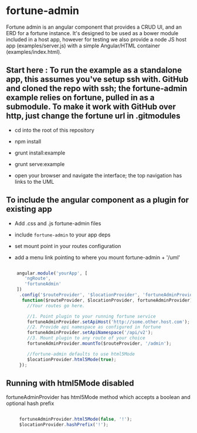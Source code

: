 fortune-admin
=============

Fortune admin is an angular component that provides a CRUD UI, and an ERD for a fortune instance. It's designed to be used as a bower module included in a host app, however for testing we also provide a node JS host app (examples/server.js) with a simple Angular/HTML container (examples/index.html).

## Start here : To run the example as a standalone app, this assumes you've setup ssh with. GitHub and cloned the repo with ssh; the fortune-admin example relies on fortune, pulled in as a submodule. To make it work with GitHub over http, just change the fortune url in .gitmodules

* cd into the root of this repository

* npm install

* grunt install:example
* grunt serve:example

* open your browser and navigate the interface; the top navigation has links to the UML

## To include the angular component as a plugin for existing app

* Add .css and .js fortune-admin files

* include `fortune-admin` to your app deps

* set mount point in your routes configuration

* add a menu link pointing to where you mount fortune-admin + '/uml'

```js

    angular.module('yourApp', [
       'ngRoute',
       'fortuneAdmin'
    ])
     .config('$routeProvider', '$locationProvider', 'fortuneAdminProvider',
      function($routeProvider, $locationProvider, fortuneAdminProvider){
        //Your routes go here.

        //1. Point plugin to your running fortune service
        fortuneAdminProvider.setApiHost('http://some.other.host.com');
        //2. Provide api namespace as configured in fortune
        fortuneAdminProvider.setApiNamespace('/api/v2');
        //3. Mount plugin to any route of your choice
        fortuneAdminProvider.mountTo($routeProvider, '/admin');

        //fortune-admin defaults to use html5Mode
        $locationProvider.html5Mode(true);
     });
```

## Running with html5Mode disabled

fortuneAdminProvider has html5Mode method which accepts a boolean and optional hash prefix

```js

     fortuneAdminProvider.html5Mode(false, '!');
     $locationProvider.hashPrefix('!');

```

